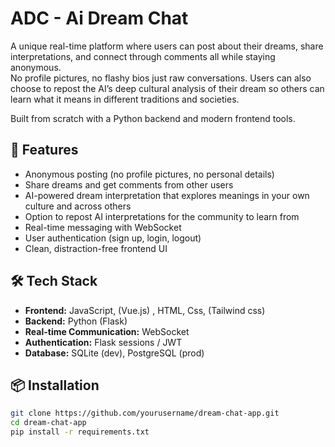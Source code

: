 # ADC - Ai Dream Chat

A unique real-time platform where users can post about their dreams, share interpretations, and connect through comments  all while staying anonymous.  
No profile pictures, no flashy bios just raw conversations. Users can also choose to repost the AI’s deep cultural analysis of their dream so others can learn what it means in different traditions and societies.  

Built from scratch with a Python backend and modern frontend tools.  

## 🚀 Features
- Anonymous posting (no profile pictures, no personal details)
- Share dreams and get comments from other users
- AI-powered dream interpretation that explores meanings in your own culture and across others
- Option to repost AI interpretations for the community to learn from
- Real-time messaging with WebSocket
- User authentication (sign up, login, logout)
- Clean, distraction-free frontend UI  

## 🛠 Tech Stack
- **Frontend:** JavaScript, (Vue.js) , HTML, Css, (Tailwind css)  
- **Backend:** Python (Flask)  
- **Real-time Communication:** WebSocket  
- **Authentication:** Flask sessions / JWT  
- **Database:** SQLite (dev), PostgreSQL (prod)  

## 📦 Installation
```bash
git clone https://github.com/yourusername/dream-chat-app.git
cd dream-chat-app
pip install -r requirements.txt

